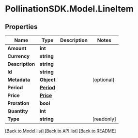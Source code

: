 
# PollinationSDK.Model.LineItem

## Properties

Name | Type | Description | Notes
------------ | ------------- | ------------- | -------------
**Amount** | **int** |  | 
**Currency** | **string** |  | 
**Description** | **string** |  | 
**Id** | **string** |  | 
**Metadata** | **Object** |  | [optional] 
**Period** | [**Period**](Period.md) |  | 
**Price** | [**Price**](Price.md) |  | 
**Proration** | **bool** |  | 
**Quantity** | **int** |  | 
**Type** | **string** |  | [readonly] 

[[Back to Model list]](../README.md#documentation-for-models)
[[Back to API list]](../README.md#documentation-for-api-endpoints)
[[Back to README]](../README.md)

